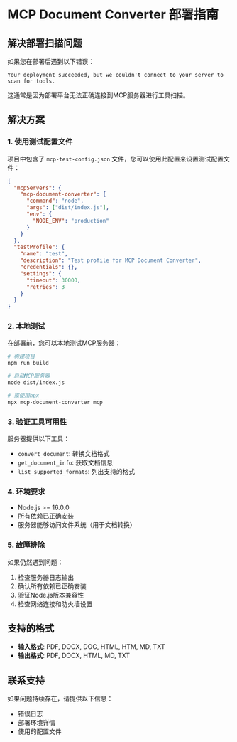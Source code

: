# MCP Document Converter 部署指南

## 解决部署扫描问题

如果您在部署后遇到以下错误：

```
Your deployment succeeded, but we couldn't connect to your server to scan for tools.
```

这通常是因为部署平台无法正确连接到MCP服务器进行工具扫描。

## 解决方案

### 1. 使用测试配置文件

项目中包含了 `mcp-test-config.json` 文件，您可以使用此配置来设置测试配置文件：

```json
{
  "mcpServers": {
    "mcp-document-converter": {
      "command": "node",
      "args": ["dist/index.js"],
      "env": {
        "NODE_ENV": "production"
      }
    }
  },
  "testProfile": {
    "name": "test",
    "description": "Test profile for MCP Document Converter",
    "credentials": {},
    "settings": {
      "timeout": 30000,
      "retries": 3
    }
  }
}
```

### 2. 本地测试

在部署前，您可以本地测试MCP服务器：

```bash
# 构建项目
npm run build

# 启动MCP服务器
node dist/index.js

# 或使用npx
npx mcp-document-converter mcp
```

### 3. 验证工具可用性

服务器提供以下工具：

- `convert_document`: 转换文档格式
- `get_document_info`: 获取文档信息
- `list_supported_formats`: 列出支持的格式

### 4. 环境要求

- Node.js >= 16.0.0
- 所有依赖已正确安装
- 服务器能够访问文件系统（用于文档转换）

### 5. 故障排除

如果仍然遇到问题：

1. 检查服务器日志输出
2. 确认所有依赖已正确安装
3. 验证Node.js版本兼容性
4. 检查网络连接和防火墙设置

## 支持的格式

- **输入格式**: PDF, DOCX, DOC, HTML, HTM, MD, TXT
- **输出格式**: PDF, DOCX, HTML, MD, TXT

## 联系支持

如果问题持续存在，请提供以下信息：
- 错误日志
- 部署环境详情
- 使用的配置文件